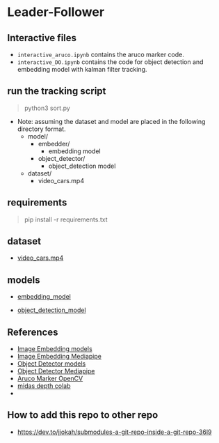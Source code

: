 # Leader-Follower


##  Interactive files
* `interactive_aruco.ipynb` contains the aruco marker code.
* `interactive_DO.ipynb` contains the code for object detection and embedding model with kalman filter tracking.

## run the tracking script
> python3 sort.py

* Note: assuming the dataset and model are placed in the following directory format.
    - model/
        - embedder/
            - embedding model
        - object_detector/
            - object_detection model
    - dataset/
        - video_cars.mp4

## requirements
> pip install -r requirements.txt

## dataset
* [video_cars.mp4](https://drive.google.com/file/d/119pDDZhH64BOW-6NPdEfDu3s_8-OA_4A/view?usp=sharing)

## models
* [embedding_model](https://storage.googleapis.com/mediapipe-models/image_embedder/mobilenet_v3_small/float32/latest/mobilenet_v3_small.tflite)

* [object_detection_model](https://storage.googleapis.com/mediapipe-models/object_detector/efficientdet_lite0/int8/latest/efficientdet_lite0.tflite)


## References
* [Image Embedding models](https://developers.google.com/mediapipe/solutions/vision/image_embedder/index#models)
* [Image Embedding Mediapipe](https://developers.google.com/mediapipe/solutions/vision/image_embedder/python)
* [Object Detector models](https://developers.google.com/mediapipe/solutions/vision/object_detector#efficientdet-lite0_model_recommended)
* [Object Detector Mediapipe](https://developers.google.com/mediapipe/solutions/vision/object_detector/python)
* [Aruco Marker OpenCV](https://docs.opencv.org/4.x/d5/dae/tutorial_aruco_detection.html)
* [midas depth colab](https://colab.research.google.com/drive/1QjcqchMme2gFqoaLsAcg0eNa7s-xfN8W#scrollTo=expanded-verification)
* 
## How to add this repo to other repo
* https://dev.to/jjokah/submodules-a-git-repo-inside-a-git-repo-36l9
